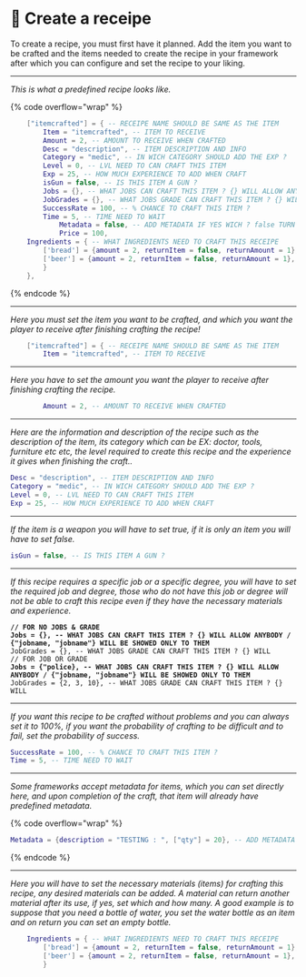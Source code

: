# 📃 Create a receipe

To create a recipe, you must first have it planned. Add the item you want to be crafted and the items needed to create the recipe in your framework after which you can configure and set the recipe to your liking.

***

_This is what a predefined recipe looks like._

{% code overflow="wrap" %}
```lua
	["itemcrafted"] = { -- RECEIPE NAME SHOULD BE SAME AS THE ITEM
		Item = "itemcrafted", -- ITEM TO RECEIVE
		Amount = 2, -- AMOUNT TO RECEIVE WHEN CRAFTED
		Desc = "description", -- ITEM DESCRIPTION AND INFO
		Category = "medic", -- IN WICH CATEGORY SHOULD ADD THE EXP ?
		Level = 0, -- LVL NEED TO CAN CRAFT THIS ITEM
		Exp = 25, -- HOW MUCH EXPERIENCE TO ADD WHEN CRAFT
		isGun = false, -- IS THIS ITEM A GUN ?
		Jobs = {}, -- WHAT JOBS CAN CRAFT THIS ITEM ? {} WILL ALLOW ANYBODY / {"jobname, "jobname"} WILL BE SHOWED ONLY TO THEM
		JobGrades = {}, -- WHAT JOBS GRADE CAN CRAFT THIS ITEM ? {} WILL ALLOW ANY / {1, 5} WILL BE SHOWED ONLY TO THIS RANK
		SuccessRate = 100, -- % CHANCE TO CRAFT THIS ITEM ?
		Time = 5, -- TIME NEED TO WAIT
        	Metadata = false, -- ADD METADATA IF YES WICH ? false TURN IT OFF
        	Price = 100,
	Ingredients = { -- WHAT INGREDIENTS NEED TO CRAFT THIS RECEIPE
		['bread'] = {amount = 2, returnItem = false, returnAmount = 1},
		['beer'] = {amount = 2, returnItem = false, returnAmount = 1},
		}
	},   
```
{% endcode %}

***

_Here you must set the item you want to be crafted, and which you want the player to receive after finishing crafting the recipe!_

```lua
	["itemcrafted"] = { -- RECEIPE NAME SHOULD BE SAME AS THE ITEM
		Item = "itemcrafted", -- ITEM TO RECEIVE
```

***

_Here you have to set the amount you want the player to receive after finishing crafting the recipe._

```lua
		Amount = 2, -- AMOUNT TO RECEIVE WHEN CRAFTED
```

***

_Here are the information and description of the recipe such as the description of the item, its category which can be EX: doctor, tools, furniture etc etc, the level required to create this recipe and the experience it gives when finishing the craft.._

```lua
Desc = "description", -- ITEM DESCRIPTION AND INFO
Category = "medic", -- IN WICH CATEGORY SHOULD ADD THE EXP ?
Level = 0, -- LVL NEED TO CAN CRAFT THIS ITEM
Exp = 25, -- HOW MUCH EXPERIENCE TO ADD WHEN CRAFT
```

***

_If the item is a weapon you will have to set true, if it is only an item you will have to set false._

```lua
isGun = false, -- IS THIS ITEM A GUN ?
```

***

_If this recipe requires a specific job or a specific degree, you will have to set the required job and degree, those who do not have this job or degree will not be able to craft this recipe even if they have the necessary materials and experience._

<pre class="language-lua"><code class="lang-lua"><strong>// FOR NO JOBS &#x26; GRADE 
</strong><strong>Jobs = {}, -- WHAT JOBS CAN CRAFT THIS ITEM ? {} WILL ALLOW ANYBODY / {"jobname, "jobname"} WILL BE SHOWED ONLY TO THEM
</strong>JobGrades = {}, -- WHAT JOBS GRADE CAN CRAFT THIS ITEM ? {} WILL 
// FOR JOB OR GRADE
<strong>Jobs = {"police}, -- WHAT JOBS CAN CRAFT THIS ITEM ? {} WILL ALLOW ANYBODY / {"jobname, "jobname"} WILL BE SHOWED ONLY TO THEM
</strong>JobGrades = {2, 3, 10}, -- WHAT JOBS GRADE CAN CRAFT THIS ITEM ? {} WILL 
</code></pre>

***

_If you want this recipe to be crafted without problems and you can always set it to 100%, if you want the probability of crafting to be difficult and to fail, set the probability of success._

```lua
SuccessRate = 100, -- % CHANCE TO CRAFT THIS ITEM ?
Time = 5, -- TIME NEED TO WAIT
```

***

_Some frameworks accept metadata for items, which you can set directly here, and upon completion of the craft, that item will already have predefined metadata._

{% code overflow="wrap" %}
```lua
Metadata = {description = "TESTING : ", ["qty"] = 20}, -- ADD METADATA IF YES WICH ? false TURN IT OFF
```
{% endcode %}

***

_Here you will have to set the necessary materials (items) for crafting this recipe, any desired materials can be added. A material can return another material after its use, if yes, set which and how many. A good example is to suppose that you need a bottle of water, you set the water bottle as an item and on return you can set an empty bottle._

```lua
	Ingredients = { -- WHAT INGREDIENTS NEED TO CRAFT THIS RECEIPE
		['bread'] = {amount = 2, returnItem = false, returnAmount = 1},
		['beer'] = {amount = 2, returnItem = false, returnAmount = 1},
		}
```
